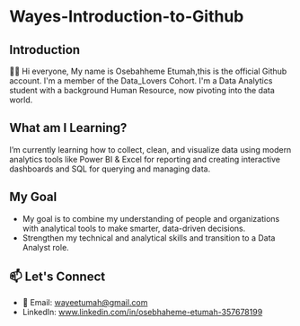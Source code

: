 # Wayes-Introduction-to-Github
## Introduction
👋🏼 Hi everyone, My name is Osebahheme Etumah,this is the official Github account. I'm a member of the Data_Lovers Cohort.
I'm a Data Analytics student with a background Human Resource, now pivoting into the data world.
## What am I Learning?
I’m currently learning how to collect, clean, and visualize data using modern analytics tools like Power BI & Excel for reporting and creating interactive dashboards and SQL for querying and managing data. 
## My Goal
- My goal is to combine my understanding of people and organizations with analytical tools to make smarter, data-driven decisions.
- Strengthen my technical and analytical skills and transition to a Data Analyst role.
## 📫 Let's Connect
- 📩 Email: wayeetumah@gmail.com
- LinkedIn: www.linkedin.com/in/osebhaheme-etumah-357678199 

